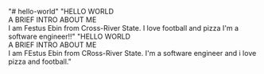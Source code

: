 "# hello-world" 
"HELLO WORLD<br>A BRIEF INTRO ABOUT ME<br> I am Festus Ebin from Cross-River State. I love football and pizza I'm a software engineer!!" 
"HELLO WORLD<br>A BRIEF INTRO ABOUT ME<br> I am FEstus Ebin from CRoss-River State. I'm a software engineer and i love pizza and football." 
